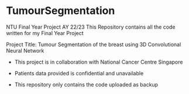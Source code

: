 # TumourSegmentation
NTU Final Year Project AY 22/23
This Repository contains all the code written for my Final Year Project

Project Title: Tumour Segmentation of the breast using 3D Convolutional Neural Network

- This project is in collaboration with National Cancer Centre Singapore
- Patients data provided is confidential and unavailable

- This repository only contains the code uploaded as backup
